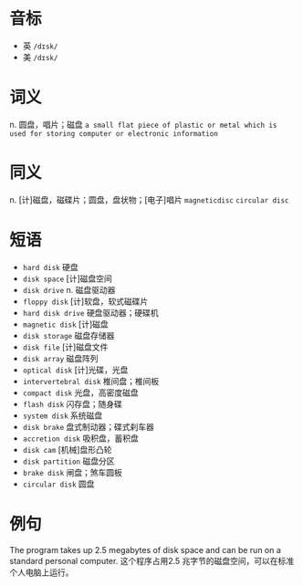 # 音标

- 英 `/dɪsk/`
- 美 `/dɪsk/`

# 词义

n. 圆盘，唱片；磁盘
`a small flat piece of plastic or metal which is used for storing computer or electronic information`

# 同义

n. [计]磁盘，磁碟片；圆盘，盘状物；[电子]唱片
`magneticdisc` `circular disc`

# 短语

- `hard disk` 硬盘
- `disk space` [计]磁盘空间
- `disk drive` n. 磁盘驱动器
- `floppy disk` [计]软盘，软式磁碟片
- `hard disk drive` 硬盘驱动器；硬碟机
- `magnetic disk` [计]磁盘
- `disk storage` 磁盘存储器
- `disk file` [计]磁盘文件
- `disk array` 磁盘阵列
- `optical disk` [计]光碟，光盘
- `intervertebral disk` 椎间盘；椎间板
- `compact disk` 光盘，高密度磁盘
- `flash disk` 闪存盘；随身碟
- `system disk` 系统磁盘
- `disk brake` 盘式制动器；碟式刹车器
- `accretion disk` 吸积盘，蓄积盘
- `disk cam` [机械]盘形凸轮
- `disk partition` 磁盘分区
- `brake disk` 闸盘；煞车圆板
- `circular disk` 圆盘

# 例句

The program takes up 2.5 megabytes of disk space and can be run on a standard personal computer.
这个程序占用2.5 兆字节的磁盘空间，可以在标准个人电脑上运行。


